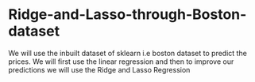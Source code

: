 # Ridge-and-Lasso-through-Boston-dataset
We will use the inbuilt dataset of sklearn i.e boston dataset to predict the prices. We will first use the linear regression and then to improve our predictions we will use the Ridge and Lasso Regression
